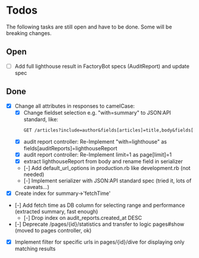 # Todos

The following tasks are still open and have to be done. Some will be breaking
changes.

## Open

- [ ] Add full lighthouse result in FactoryBot specs (AuditReport) and update spec

## Done

- [x] Change all attributes in responses to camelCase:
  - [x] Change fieldset selection e.g. "with=summary" to JSON:API standard, like:
    ```txt
    GET /articles?include=author&fields[articles]=title,body&fields[people]=name HTTP/1.1
    ```
  - [x] audit report controller: Re-Implement "with=lighthouse" as fields[auditReports]=lighthouseReport
  - [x] audit report controller: Re-Implement limit=1 as page[limit]=1
  - [x] extract lighthouseReport from body and rename field in serializer
  - [-] Add default_url_options in production.rb like development.rb (not needed)
  - [-] Implement serializer with JSON:API standard spec (tried it, lots of caveats...)
- [x] Create index for summary->'fetchTime'
- [-] Add fetch time as DB column for selecting range and performance (extracted summary, fast enough)
  - [-] Drop index on audit_reports.created_at DESC
- [-] Deprecate /pages/{id}/statistics and transfer to logic pages#show (moved to pages controller, ok)
- [x] Implement filter for specific urls in pages/{id}/dive for displaying only matching results
